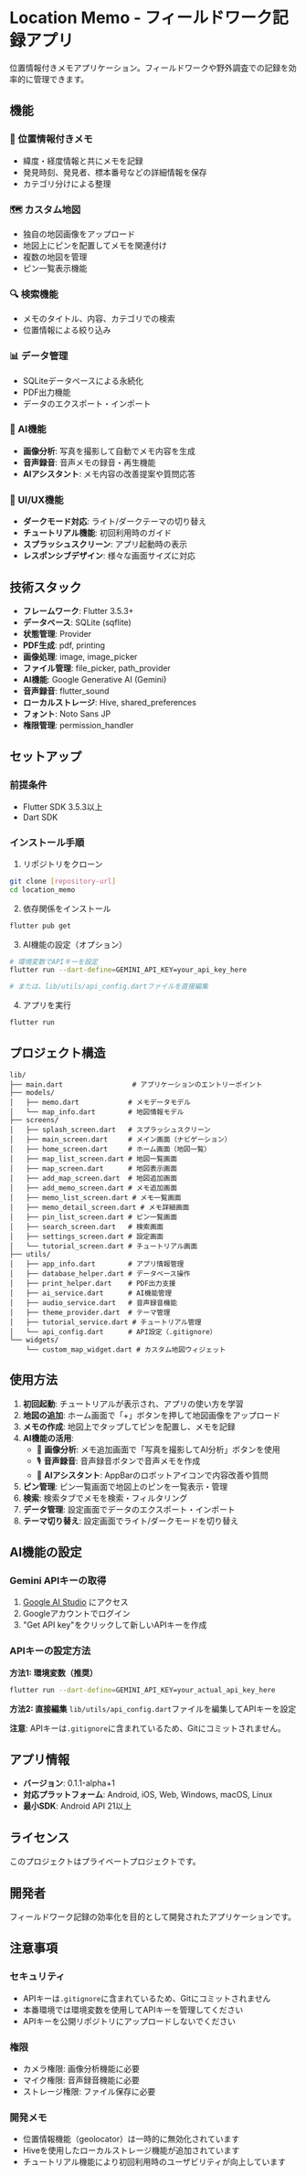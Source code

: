 # Location Memo - フィールドワーク記録アプリ

位置情報付きメモアプリケーション。フィールドワークや野外調査での記録を効率的に管理できます。

## 機能

### 📍 位置情報付きメモ
- 緯度・経度情報と共にメモを記録
- 発見時刻、発見者、標本番号などの詳細情報を保存
- カテゴリ分けによる整理

### 🗺️ カスタム地図
- 独自の地図画像をアップロード
- 地図上にピンを配置してメモを関連付け
- 複数の地図を管理
- ピン一覧表示機能

### 🔍 検索機能
- メモのタイトル、内容、カテゴリでの検索
- 位置情報による絞り込み

### 📊 データ管理
- SQLiteデータベースによる永続化
- PDF出力機能
- データのエクスポート・インポート

### 🤖 AI機能
- **画像分析**: 写真を撮影して自動でメモ内容を生成
- **音声録音**: 音声メモの録音・再生機能
- **AIアシスタント**: メモ内容の改善提案や質問応答

### 🎨 UI/UX機能
- **ダークモード対応**: ライト/ダークテーマの切り替え
- **チュートリアル機能**: 初回利用時のガイド
- **スプラッシュスクリーン**: アプリ起動時の表示
- **レスポンシブデザイン**: 様々な画面サイズに対応

## 技術スタック

- **フレームワーク**: Flutter 3.5.3+
- **データベース**: SQLite (sqflite)
- **状態管理**: Provider
- **PDF生成**: pdf, printing
- **画像処理**: image, image_picker
- **ファイル管理**: file_picker, path_provider
- **AI機能**: Google Generative AI (Gemini)
- **音声録音**: flutter_sound
- **ローカルストレージ**: Hive, shared_preferences
- **フォント**: Noto Sans JP
- **権限管理**: permission_handler

## セットアップ

### 前提条件
- Flutter SDK 3.5.3以上
- Dart SDK

### インストール手順

1. リポジトリをクローン
```bash
git clone [repository-url]
cd location_memo
```

2. 依存関係をインストール
```bash
flutter pub get
```

3. AI機能の設定（オプション）
```bash
# 環境変数でAPIキーを設定
flutter run --dart-define=GEMINI_API_KEY=your_api_key_here

# または、lib/utils/api_config.dartファイルを直接編集
```

4. アプリを実行
```bash
flutter run
```

## プロジェクト構造

```
lib/
├── main.dart                 # アプリケーションのエントリーポイント
├── models/
│   ├── memo.dart            # メモデータモデル
│   └── map_info.dart        # 地図情報モデル
├── screens/
│   ├── splash_screen.dart   # スプラッシュスクリーン
│   ├── main_screen.dart     # メイン画面（ナビゲーション）
│   ├── home_screen.dart     # ホーム画面（地図一覧）
│   ├── map_list_screen.dart # 地図一覧画面
│   ├── map_screen.dart      # 地図表示画面
│   ├── add_map_screen.dart  # 地図追加画面
│   ├── add_memo_screen.dart # メモ追加画面
│   ├── memo_list_screen.dart # メモ一覧画面
│   ├── memo_detail_screen.dart # メモ詳細画面
│   ├── pin_list_screen.dart # ピン一覧画面
│   ├── search_screen.dart   # 検索画面
│   ├── settings_screen.dart # 設定画面
│   └── tutorial_screen.dart # チュートリアル画面
├── utils/
│   ├── app_info.dart        # アプリ情報管理
│   ├── database_helper.dart # データベース操作
│   ├── print_helper.dart    # PDF出力支援
│   ├── ai_service.dart      # AI機能管理
│   ├── audio_service.dart   # 音声録音機能
│   ├── theme_provider.dart  # テーマ管理
│   ├── tutorial_service.dart # チュートリアル管理
│   └── api_config.dart      # API設定（.gitignore）
└── widgets/
    └── custom_map_widget.dart # カスタム地図ウィジェット
```

## 使用方法

1. **初回起動**: チュートリアルが表示され、アプリの使い方を学習
2. **地図の追加**: ホーム画面で「+」ボタンを押して地図画像をアップロード
3. **メモの作成**: 地図上でタップしてピンを配置し、メモを記録
4. **AI機能の活用**:
   - 📸 **画像分析**: メモ追加画面で「写真を撮影してAI分析」ボタンを使用
   - 🎙️ **音声録音**: 音声録音ボタンで音声メモを作成
   - 🤖 **AIアシスタント**: AppBarのロボットアイコンで内容改善や質問
5. **ピン管理**: ピン一覧画面で地図上のピンを一覧表示・管理
6. **検索**: 検索タブでメモを検索・フィルタリング
7. **データ管理**: 設定画面でデータのエクスポート・インポート
8. **テーマ切り替え**: 設定画面でライト/ダークモードを切り替え

## AI機能の設定

### Gemini APIキーの取得
1. [Google AI Studio](https://aistudio.google.com) にアクセス
2. Googleアカウントでログイン
3. "Get API key"をクリックして新しいAPIキーを作成

### APIキーの設定方法
**方法1: 環境変数（推奨）**
```bash
flutter run --dart-define=GEMINI_API_KEY=your_actual_api_key_here
```

**方法2: 直接編集**
`lib/utils/api_config.dart`ファイルを編集してAPIキーを設定

**注意**: APIキーは`.gitignore`に含まれているため、Gitにコミットされません。

## アプリ情報

- **バージョン**: 0.1.1-alpha+1
- **対応プラットフォーム**: Android, iOS, Web, Windows, macOS, Linux
- **最小SDK**: Android API 21以上

## ライセンス

このプロジェクトはプライベートプロジェクトです。

## 開発者

フィールドワーク記録の効率化を目的として開発されたアプリケーションです。

## 注意事項

### セキュリティ
- APIキーは`.gitignore`に含まれているため、Gitにコミットされません
- 本番環境では環境変数を使用してAPIキーを管理してください
- APIキーを公開リポジトリにアップロードしないでください

### 権限
- カメラ権限: 画像分析機能に必要
- マイク権限: 音声録音機能に必要
- ストレージ権限: ファイル保存に必要

### 開発メモ
- 位置情報機能（geolocator）は一時的に無効化されています
- Hiveを使用したローカルストレージ機能が追加されています
- チュートリアル機能により初回利用時のユーザビリティが向上しています
